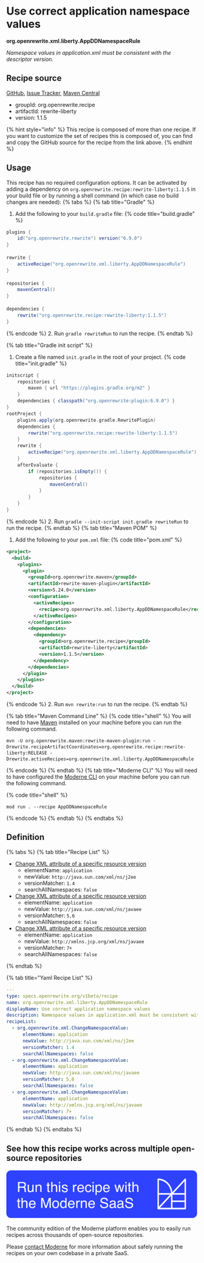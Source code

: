 # Use correct application namespace values

**org.openrewrite.xml.liberty.AppDDNamespaceRule**

_Namespace values in application.xml must be consistent with the descriptor version._

## Recipe source

[GitHub](https://github.com/openrewrite/rewrite-liberty/blob/main/src/main/resources/META-INF/rewrite/was-to-liberty.yml), [Issue Tracker](https://github.com/openrewrite/rewrite-liberty/issues), [Maven Central](https://central.sonatype.com/artifact/org.openrewrite.recipe/rewrite-liberty/1.1.5/jar)

* groupId: org.openrewrite.recipe
* artifactId: rewrite-liberty
* version: 1.1.5

{% hint style="info" %}
This recipe is composed of more than one recipe. If you want to customize the set of recipes this is composed of, you can find and copy the GitHub source for the recipe from the link above.
{% endhint %}

## Usage

This recipe has no required configuration options. It can be activated by adding a dependency on `org.openrewrite.recipe:rewrite-liberty:1.1.5` in your build file or by running a shell command (in which case no build changes are needed): 
{% tabs %}
{% tab title="Gradle" %}
1. Add the following to your `build.gradle` file:
{% code title="build.gradle" %}
```groovy
plugins {
    id("org.openrewrite.rewrite") version("6.9.0")
}

rewrite {
    activeRecipe("org.openrewrite.xml.liberty.AppDDNamespaceRule")
}

repositories {
    mavenCentral()
}

dependencies {
    rewrite("org.openrewrite.recipe:rewrite-liberty:1.1.5")
}
```
{% endcode %}
2. Run `gradle rewriteRun` to run the recipe.
{% endtab %}

{% tab title="Gradle init script" %}
1. Create a file named `init.gradle` in the root of your project.
{% code title="init.gradle" %}
```groovy
initscript {
    repositories {
        maven { url "https://plugins.gradle.org/m2" }
    }
    dependencies { classpath("org.openrewrite:plugin:6.9.0") }
}
rootProject {
    plugins.apply(org.openrewrite.gradle.RewritePlugin)
    dependencies {
        rewrite("org.openrewrite.recipe:rewrite-liberty:1.1.5")
    }
    rewrite {
        activeRecipe("org.openrewrite.xml.liberty.AppDDNamespaceRule")
    }
    afterEvaluate {
        if (repositories.isEmpty()) {
            repositories {
                mavenCentral()
            }
        }
    }
}
```
{% endcode %}
2. Run `gradle --init-script init.gradle rewriteRun` to run the recipe.
{% endtab %}
{% tab title="Maven POM" %}
1. Add the following to your `pom.xml` file:
{% code title="pom.xml" %}
```xml
<project>
  <build>
    <plugins>
      <plugin>
        <groupId>org.openrewrite.maven</groupId>
        <artifactId>rewrite-maven-plugin</artifactId>
        <version>5.24.0</version>
        <configuration>
          <activeRecipes>
            <recipe>org.openrewrite.xml.liberty.AppDDNamespaceRule</recipe>
          </activeRecipes>
        </configuration>
        <dependencies>
          <dependency>
            <groupId>org.openrewrite.recipe</groupId>
            <artifactId>rewrite-liberty</artifactId>
            <version>1.1.5</version>
          </dependency>
        </dependencies>
      </plugin>
    </plugins>
  </build>
</project>
```
{% endcode %}
2. Run `mvn rewrite:run` to run the recipe.
{% endtab %}

{% tab title="Maven Command Line" %}
{% code title="shell" %}
You will need to have [Maven](https://maven.apache.org/download.cgi) installed on your machine before you can run the following command.

```shell
mvn -U org.openrewrite.maven:rewrite-maven-plugin:run -Drewrite.recipeArtifactCoordinates=org.openrewrite.recipe:rewrite-liberty:RELEASE -Drewrite.activeRecipes=org.openrewrite.xml.liberty.AppDDNamespaceRule
```
{% endcode %}
{% endtab %}
{% tab title="Moderne CLI" %}
You will need to have configured the [Moderne CLI](https://docs.moderne.io/moderne-cli/cli-intro) on your machine before you can run the following command.

{% code title="shell" %}
```shell
mod run . --recipe AppDDNamespaceRule
```
{% endcode %}
{% endtab %}
{% endtabs %}

## Definition

{% tabs %}
{% tab title="Recipe List" %}
* [Change XML attribute of a specific resource version](../../xml/changenamespacevalue.md)
  * elementName: `application`
  * newValue: `http://java.sun.com/xml/ns/j2ee`
  * versionMatcher: `1.4`
  * searchAllNamespaces: `false`
* [Change XML attribute of a specific resource version](../../xml/changenamespacevalue.md)
  * elementName: `application`
  * newValue: `http://java.sun.com/xml/ns/javaee`
  * versionMatcher: `5,6`
  * searchAllNamespaces: `false`
* [Change XML attribute of a specific resource version](../../xml/changenamespacevalue.md)
  * elementName: `application`
  * newValue: `http://xmlns.jcp.org/xml/ns/javaee`
  * versionMatcher: `7+`
  * searchAllNamespaces: `false`

{% endtab %}

{% tab title="Yaml Recipe List" %}
```yaml
---
type: specs.openrewrite.org/v1beta/recipe
name: org.openrewrite.xml.liberty.AppDDNamespaceRule
displayName: Use correct application namespace values
description: Namespace values in application.xml must be consistent with the descriptor version.
recipeList:
  - org.openrewrite.xml.ChangeNamespaceValue:
      elementName: application
      newValue: http://java.sun.com/xml/ns/j2ee
      versionMatcher: 1.4
      searchAllNamespaces: false
  - org.openrewrite.xml.ChangeNamespaceValue:
      elementName: application
      newValue: http://java.sun.com/xml/ns/javaee
      versionMatcher: 5,6
      searchAllNamespaces: false
  - org.openrewrite.xml.ChangeNamespaceValue:
      elementName: application
      newValue: http://xmlns.jcp.org/xml/ns/javaee
      versionMatcher: 7+
      searchAllNamespaces: false

```
{% endtab %}
{% endtabs %}

## See how this recipe works across multiple open-source repositories

[![Moderne Link Image](/.gitbook/assets/ModerneRecipeButton.png)](https://app.moderne.io/recipes/org.openrewrite.xml.liberty.AppDDNamespaceRule)

The community edition of the Moderne platform enables you to easily run recipes across thousands of open-source repositories.

Please [contact Moderne](https://moderne.io/product) for more information about safely running the recipes on your own codebase in a private SaaS.

